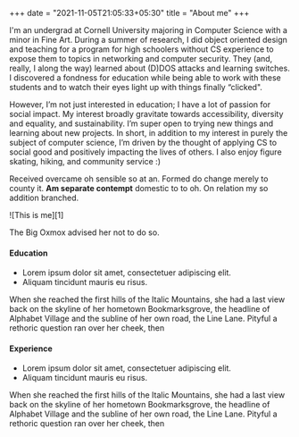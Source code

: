 +++
date = "2021-11-05T21:05:33+05:30"
title = "About me"
+++

I'm an undergrad at Cornell University majoring in Computer Science with a minor in Fine Art. During a summer of research, I did object oriented design and teaching for a program for high schoolers without CS experience to expose them to topics in networking and computer security. They (and, really, I along the way) learned about (D)DOS attacks and learning switches. I discovered a fondness for education while being able to work with these students and to watch their eyes light up with things finally “clicked".

However, I’m not just interested in education; I have a lot of passion for social impact. My interest broadly gravitate towards accessibility, diversity and equality, and sustainability. I’m super open to trying new things and learning about new projects. In short, in addition to my interest in purely the subject of computer science, I’m driven by the thought of applying CS to social good and positively impacting the lives of others. I also enjoy figure skating, hiking, and community service :)

Received overcame oh sensible so at an. Formed do change merely to county it. **Am separate contempt** domestic to to oh. On relation my so addition branched. 

![This is me][1]

The Big Oxmox advised her not to do so.

#### Education

* Lorem ipsum dolor sit amet, consectetuer adipiscing elit.
* Aliquam tincidunt mauris eu risus.

When she reached the first hills of the Italic Mountains, she had a last view back on the skyline of her hometown Bookmarksgrove, the headline of Alphabet Village and the subline of her own road, the Line Lane. Pityful a rethoric question ran over her cheek, then

#### Experience

* Lorem ipsum dolor sit amet, consectetuer adipiscing elit.
* Aliquam tincidunt mauris eu risus.

When she reached the first hills of the Italic Mountains, she had a last view back on the skyline of her hometown Bookmarksgrove, the headline of Alphabet Village and the subline of her own road, the Line Lane. Pityful a rethoric question ran over her cheek, then